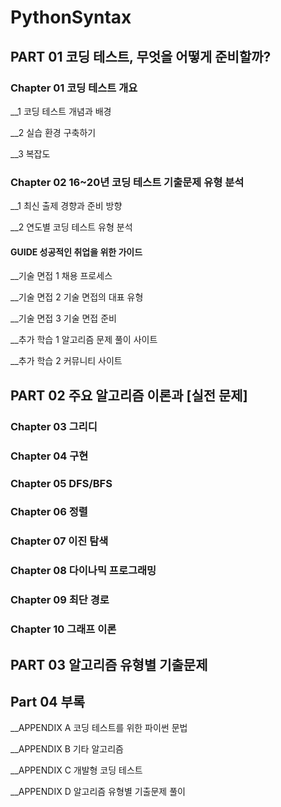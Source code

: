 # PythonSyntax

## PART 01 코딩 테스트, 무엇을 어떻게 준비할까?


### Chapter 01 코딩 테스트 개요


__1 코딩 테스트 개념과 배경

__2 실습 환경 구축하기

__3 복잡도




### Chapter 02 16~20년 코딩 테스트 기출문제 유형 분석

__1 최신 출제 경향과 준비 방향

__2 연도별 코딩 테스트 유형 분석


#### GUIDE 성공적인 취업을 위한 가이드

__기술 면접 1 채용 프로세스

__기술 면접 2 기술 면접의 대표 유형

__기술 면접 3 기술 면접 준비

__추가 학습 1 알고리즘 문제 풀이 사이트

__추가 학습 2 커뮤니티 사이트

## PART 02 주요 알고리즘 이론과 [실전 문제]
### Chapter 03 그리디

### Chapter 04 구현

### Chapter 05 DFS/BFS

### Chapter 06 정렬

### Chapter 07 이진 탐색

### Chapter 08 다이나믹 프로그래밍

### Chapter 09 최단 경로 

### Chapter 10 그래프 이론




## PART 03 알고리즘 유형별 기출문제



## Part 04 부록 

__APPENDIX A 코딩 테스트를 위한 파이썬 문법

__APPENDIX B 기타 알고리즘

__APPENDIX C 개발형 코딩 테스트

__APPENDIX D 알고리즘 유형별 기출문제 풀이
